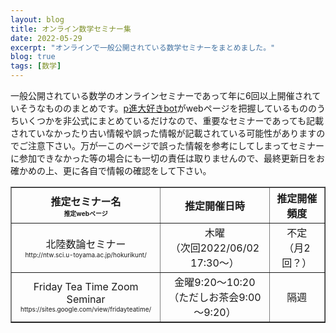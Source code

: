 ```yaml
---
layout: blog
title: オンライン数学セミナー集
date: 2022-05-29
excerpt: "オンラインで一般公開されている数学セミナーをまとめました。"
blog: true
tags: [数学]
---
```


一般公開されている数学のオンラインセミナーであって年に6回以上開催されていそうなもののまとめです。[p進大好きbot](https://twitter.com/non_archimedean)がwebページを把握しているもののうちいくつかを非公式にまとめているだけなので、重要なセミナーであっても記載されていなかったり古い情報や誤った情報が記載されている可能性がありますのでご注意下さい。万が一このページで誤った情報を参考にしてしまってセミナーに参加できなかった等の場合にも一切の責任は取りませんので、最終更新日をお確かめの上、更に各自で情報の確認をして下さい。


<table border="1" cellpadding="5">
	<tr>
		<th align="center">
			推定セミナー名 <br> <font size = "1">推定webページ</font>
		</th>
		<th align="center">
			推定開催日時
		</th>
		<th align="center">
			推定開催頻度
		</th>
	</tr>
	<tr>
		<td align="center">
			北陸数論セミナー <br> <font size = "1">http://ntw.sci.u-toyama.ac.jp/hokurikunt/</font>
		</td>
		<td align="center">
			木曜 <br> （次回2022/06/02 17:30～）
		</td>
		<td align="center">
			不定 <br> （月2回？）
		</td>
	</tr>
	<tr>
		<td align="center">
			Friday Tea Time Zoom Seminar <br> <font size = "1">https://sites.google.com/view/fridayteatime/</font>
		</td>
		<td align="center">
			金曜9:20～10:20 <br> （ただしお茶会9:00～9:20）
		</td>
		<td align="center">
			隔週
		</td>
	</tr>
</table>
